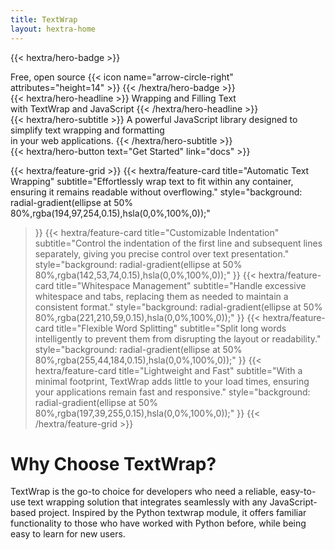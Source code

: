 ```yaml
---
title: TextWrap
layout: hextra-home
---
```


{{< hextra/hero-badge >}}
  <div class="hx-w-2 hx-h-2 hx-rounded-full hx-bg-primary-400"></div>
  <span>Free, open source</span>
  {{< icon name="arrow-circle-right" attributes="height=14" >}}
{{< /hextra/hero-badge >}}

<div class="hx-mt-6 hx-mb-6">
{{< hextra/hero-headline >}}
  Wrapping and Filling Text&nbsp;<br class="sm:hx-block hx-hidden" />with TextWrap and JavaScript
{{< /hextra/hero-headline >}}
</div>

<div class="hx-mb-12">
{{< hextra/hero-subtitle >}}
 A powerful JavaScript library designed to&nbsp;<br class="sm:hx-block hx-hidden" />simplify text wrapping and formatting&nbsp;<br class="sm:hx-block hx-hidden" />in your web applications.
{{< /hextra/hero-subtitle >}}
</div>

<div class="hx-mb-6">
{{< hextra/hero-button text="Get Started" link="docs" >}}
</div>

<div class="hx-mt-6"></div>

{{< hextra/feature-grid >}}
  {{< hextra/feature-card
    title="Automatic Text Wrapping"
    subtitle="Effortlessly wrap text to fit within any container, ensuring it remains readable without overflowing."
    style="background: radial-gradient(ellipse at 50% 80%,rgba(194,97,254,0.15),hsla(0,0%,100%,0));"
  >}}
  {{< hextra/feature-card
    title="Customizable Indentation"
    subtitle="Control the indentation of the first line and subsequent lines separately, giving you precise control over text presentation."
    style="background: radial-gradient(ellipse at 50% 80%,rgba(142,53,74,0.15),hsla(0,0%,100%,0));"
  >}}
  {{< hextra/feature-card
    title="Whitespace Management"
    subtitle="Handle excessive whitespace and tabs, replacing them as needed to maintain a consistent format."
    style="background: radial-gradient(ellipse at 50% 80%,rgba(221,210,59,0.15),hsla(0,0%,100%,0));"
  >}}
  {{< hextra/feature-card
    title="Flexible Word Splitting"
    subtitle="Split long words intelligently to prevent them from disrupting the layout or readability."
    style="background: radial-gradient(ellipse at 50% 80%,rgba(255,44,184,0.15),hsla(0,0%,100%,0));"
  >}}
  {{< hextra/feature-card
    title="Lightweight and Fast"
    subtitle="With a minimal footprint, TextWrap adds little to your load times, ensuring your applications remain fast and responsive."
    style="background: radial-gradient(ellipse at 50% 80%,rgba(197,39,255,0.15),hsla(0,0%,100%,0));"
  >}}
{{< /hextra/feature-grid >}}

# Why Choose TextWrap?

TextWrap is the go-to choice for developers who need a reliable, easy-to-use text wrapping solution that integrates seamlessly with any JavaScript-based project. Inspired by the Python textwrap module, it offers familiar functionality to those who have worked with Python before, while being easy to learn for new users.
